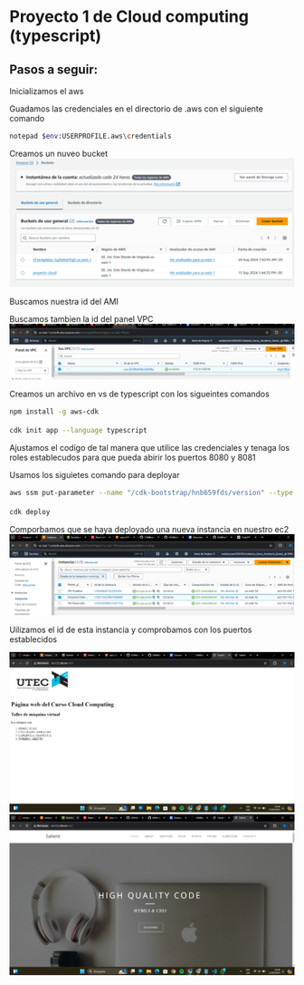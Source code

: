 # Proyecto 1 de Cloud computing (typescript)

## Pasos a seguir:

Inicializamos el aws

Guadamos las credenciales en el directorio de .aws con el siguiente comando 

   ```bash
   notepad $env:USERPROFILE.aws\credentials
   ```

Creamos un nuveo bucket 
![Creación del bucket](./images/1.png)

Buscamos nuestra id del AMI

Buscamos tambien la id del panel VPC
![](./images/2.png)


Creamos un archivo en vs de typescript con los sigueintes comandos 

   ```bash
   npm install -g aws-cdk

   cdk init app --language typescript
   ```

Ajustamos el codigo de tal manera que utilice las credenciales y tenaga los roles establecudos para que pueda abirir los puertos 8080 y 8081

Usamos los siguietes comando para deployar

   ```bash
   aws ssm put-parameter --name "/cdk-bootstrap/hnb659fds/version" --type "String" --value "15" --overwrite

   cdk deploy
   ```

Comporbamos que se haya deployado una nueva instancia en nuestro ec2
![](./images/3.png)


Uilizamos el id de esta instancia y comprobamos con los puertos establecidos

![](./images/4.png)
![](./images/5.png)


